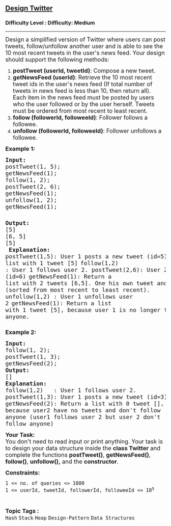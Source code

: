 <h2><a href="https://www.geeksforgeeks.org/problems/design-twitter/1?page=7&difficulty=Medium&status=unsolved&sortBy=difficulty">Design Twitter</a></h2><h3>Difficulty Level : Difficulty: Medium</h3><hr><div class="problems_problem_content__Xm_eO"><p><span style="font-size: 18px;">Design a simplified version of Twitter where users can post tweets, follow/unfollow another user and is able to see the 10 most recent tweets in the user's news feed. Your design should support the following methods:</span></p>
<ol>
<li><span style="font-size: 18px;"><strong>postTweet (userId, tweetId)</strong>: Compose a new tweet.</span></li>
<li><span style="font-size: 18px;"><strong>getNewsFeed (userId)</strong>: Retrieve the 10 most recent tweet ids in the user's news feed (If total number of tweets in news feed is less than 10, then return all). Each item in the news feed must be posted by users who the user followed or by the user herself. Tweets must be ordered from most recent to least recent.</span></li>
<li><span style="font-size: 18px;"><strong>follow (followerId, followeeId)</strong>: Follower follows a followee.</span></li>
<li><span style="font-size: 18px;"><strong>unfollow (followerId, followeeId)</strong>: Follower unfollows a followee.</span></li>
</ol>
<p><span style="font-size: 18px;"><strong>Example 1:</strong></span></p>
<pre><span style="font-size: 18px;"><strong>Input:</strong></span>
<span style="font-size: 18px;">postTweet(1, 5);</span>
<span style="font-size: 18px;">getNewsFeed(1);</span>
<span style="font-size: 18px;">follow(1, 2);</span>
<span style="font-size: 18px;">postTweet(2, 6);</span>
<span style="font-size: 18px;">getNewsFeed(1);</span>
<span style="font-size: 18px;">unfollow(1, 2);</span>
<span style="font-size: 18px;">getNewsFeed(1);</span>

<span style="font-size: 18px;"><strong>Output:</strong></span>
<span style="font-size: 18px;">[5]</span>
<span style="font-size: 18px;">[6, 5]</span>
<span style="font-size: 18px;">[5]</span>
<span style="font-size: 18px;">
<strong>Explanation: </strong>
postTweet(1,5): User 1 posts a new tweet (id=5)
getNewsFeed(1): Return a list with 1 tweet [5]</span>
<span style="font-size: 18px;">follow(1,2)   : User 1 follows user 2.
postTweet(2,6): User 2 posts a new tweet (id=6)</span>
<span style="font-size: 18px;">getNewsFeed(1): Return a list with 2 tweets 
[6,5]. One his own tweet and one followee's tweet
(sorted from most recent to least recent).</span>
<span style="font-size: 18px;">unfollow(1,2) : User 1 unfollows user 2</span>
<span style="font-size: 18px;">getNewsFeed(1): Return a list with 1 tweet [5],
because user 1 is no longer following anyone.</span></pre>
<p><span style="font-size: 18px;"><strong>Example 2:</strong></span></p>
<pre><span style="font-size: 18px;"><strong>Input:
</strong>follow(1, 2);
postTweet(1, 3);
getNewsFeed(2);</span>
<span style="font-size: 18px;"><strong>Output:
</strong>[]</span>
<span style="font-size: 18px;"><strong>Explanation:</strong>
follow(1,2)   : User 1 follows user 2.
postTweet(1,3): User 1 posts a new tweet (id=3)
getNewsFeed(2): Return a list with 0 tweet [],
because user2 have no tweets and don't follow
anyone (user1 follows user 2 but user 2 don't
follow anyone)</span></pre>
<p><span style="font-size: 18px;"><strong>Your Task:&nbsp; </strong><br>You don't need to read input or print anything. Your task is to design your data structure inside the&nbsp;<strong>class Twitter</strong> and complete the functions <strong>postTweet()</strong>, <strong>getNewsFeed()</strong>, <strong>follow()</strong>, <strong>unfollow(),</strong> and the <strong>constructor</strong>.</span></p>
<p><span style="font-size: 18px;"><strong>Constraints:</strong></span></p>
<p><span style="font-size: 18px;"><code>1 &lt;= no. of queries&nbsp;&lt;= 1000</code></span><br><span style="font-size: 18px;"><code>1 &lt;= userId, tweetId, followerId, followeeId&nbsp;&lt;= 10<sup>5</sup></code></span></p></div><br><p><span style=font-size:18px><strong>Topic Tags : </strong><br><code>Hash</code>&nbsp;<code>Stack</code>&nbsp;<code>Heap</code>&nbsp;<code>Design-Pattern</code>&nbsp;<code>Data Structures</code>&nbsp;